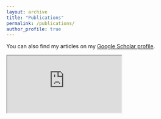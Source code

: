 ```yaml
---
layout: archive
title: "Publications"
permalink: /publications/
author_profile: true
---
```


You can also find my articles on my [Google Scholar profile](https://scholar.google.com/citations?user=WVDLdN4AAAAJ&hl=en).

<div align="left"> <iframe src="https://orbi.uliege.be/widget?query=author_authority:(p005306)&sort_1=issued_dt:desc&locale=en" title="Widget"> </div>

